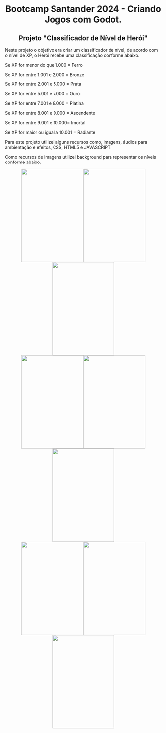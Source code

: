 <center><h1>Bootcamp Santander 2024 - Criando Jogos com Godot.</h1></center>
<center> <h2>Projeto "Classificador de Nível de Herói"</h2></center>

Neste projeto o objetivo era criar um classificador de nível, de acordo com o nível de XP, o Herói recebe uma classificação conforme abaixo.

<p> Se XP for menor do que 1.000 = Ferro</p>
<p> Se XP for entre 1.001 e 2.000 = Bronze</p>
<p> Se XP for entre 2.001 e 5.000 = Prata</p>
<p> Se XP for entre 5.001 e 7.000 = Ouro</p>
<p> Se XP for entre 7.001 e 8.000 = Platina</p>
<p> Se XP for entre 8.001 e 9.000 = Ascendente</p>
<p> Se XP for entre 9.001 e 10.000= Imortal</p>
<p> Se XP for maior ou igual a 10.001 = Radiante</p>

Para este projeto utilizei alguns recursos como, imagens, áudios para ambientação e efeitos, CSS, HTML5 e JAVASCRIPT.

Como recursos de imagens utilizei background para representar os níveis conforme abaixo.
<center>
 <img height="300" width="200" src="https://github.com/murilomunhao/dio-desafio-nivel-de-heroi/assets/7818593/df301ad2-9943-4ac6-b058-28bf494c7ad2"><img height="300" width="200" src="https://github.com/murilomunhao/dio-desafio-nivel-de-heroi/assets/7818593/90e8335a-ad20-4d2c-9267-164f05eebcf3"><img height="300" width="200"  src="https://github.com/murilomunhao/dio-desafio-nivel-de-heroi/assets/7818593/b12a16e8-4ed5-42d5-83fb-c97b763b16a3"> </center>
<center>
<img height="300" width="200" src="https://github.com/murilomunhao/dio-desafio-nivel-de-heroi/assets/7818593/d091df25-39de-45c5-a220-54a6823e5948"><img height="300" width="200" src="https://github.com/murilomunhao/dio-desafio-nivel-de-heroi/assets/7818593/f883ebf4-565c-4663-8413-0572b5e0d98a"><img height="300" width="200"  src="https://github.com/murilomunhao/dio-desafio-nivel-de-heroi/assets/7818593/0f594c59-1a24-458b-a43f-7d1c21c0b217"></center>
<center>
<img height="300" width="200" src="https://github.com/murilomunhao/dio-desafio-nivel-de-heroi/assets/7818593/0f980318-bfce-4454-9620-4243bcfe4c2f"><img height="300" width="200" src="https://github.com/murilomunhao/dio-desafio-nivel-de-heroi/assets/7818593/e0856516-30b9-45d5-9458-c2bb05e6fc1f"><img height="300" width="200"  src="https://github.com/murilomunhao/dio-desafio-nivel-de-heroi/assets/7818593/d6670251-f26a-48e6-ad36-ec0bd5b7df0c">
</center>

